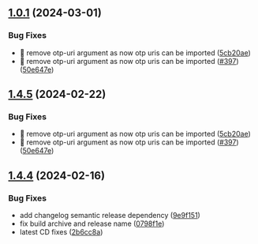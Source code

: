 ## [1.0.1](https://github.com/stoerdebegga/cotp/compare/v1.0.0...v1.0.1) (2024-03-01)


### Bug Fixes

* :rocket: remove otp-uri argument as now otp uris can be imported ([5cb20ae](https://github.com/stoerdebegga/cotp/commit/5cb20aeec8a04aa6d26b33df266cdedec4422e68))
* :rocket: remove otp-uri argument as now otp uris can be imported ([#397](https://github.com/stoerdebegga/cotp/issues/397)) ([50e647e](https://github.com/stoerdebegga/cotp/commit/50e647eada1a2df4af0103a77dd78b3fa31dd42a))

## [1.4.5](https://github.com/replydev/cotp/compare/v1.4.4...v1.4.5) (2024-02-22)


### Bug Fixes

* :rocket: remove otp-uri argument as now otp uris can be imported ([5cb20ae](https://github.com/replydev/cotp/commit/5cb20aeec8a04aa6d26b33df266cdedec4422e68))
* :rocket: remove otp-uri argument as now otp uris can be imported ([#397](https://github.com/replydev/cotp/issues/397)) ([50e647e](https://github.com/replydev/cotp/commit/50e647eada1a2df4af0103a77dd78b3fa31dd42a))

## [1.4.4](https://github.com/replydev/cotp/compare/v1.4.3...v1.4.4) (2024-02-16)


### Bug Fixes

* add changelog semantic release dependency ([9e9f151](https://github.com/replydev/cotp/commit/9e9f151a4680b737405de70b89ae9139d361dffb))
* fix build archive and release name ([0798f1e](https://github.com/replydev/cotp/commit/0798f1e2053bc6593e13eb08dff8f4a573b055ee))
* latest CD fixes ([2b6cc8a](https://github.com/replydev/cotp/commit/2b6cc8abd8c5c35d1bd91d5c48451bff0e15e828))
